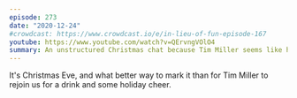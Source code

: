 ```yaml
---
episode: 273
date: "2020-12-24"
#crowdcast: https://www.crowdcast.io/e/in-lieu-of-fun-episode-167
youtube: https://www.youtube.com/watch?v=QErvngVOlO4
summary: An unstructured Christmas chat because Tim Miller seems like he needs some socializing.
---
```

It's Christmas Eve, and what better way to mark it than for Tim Miller to rejoin us for a drink and some holiday cheer.
